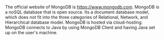 The official website of MongoDB is https://www.mongodb.com. MongoDB is a noSQL database that is open source. Its a document database model, which does not fit into the three categories of Relational, Network, and Hierarchical database model. MongoDB is hosted via cloud-hosting. MongoDB connects to Java by using MongoDB Client and having Java set up on the user's machine.
